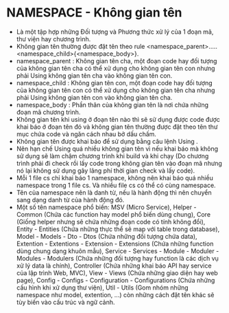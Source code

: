 # NAMESPACE - Không gian tên
- Là một tập hợp những Đối tượng và Phương thức xử lý của 1 đoạn mã, thư viện hay chương trình.
- Không gian tên thường được đặt tên theo rule <namespace_parent>.....<namespace_child>{<namespace_body>}.
- namespace_parent : Không gian tên cha, một đoạn code hay đối tượng của không gian tên cha có thể xử dụng cho không gian tên con nhưng phải Using không gian tên cha vào không gian tên con.
- namespace_child : Không gian tên con, một đoạn code hay đối tượng của không gian tên con có thể xử dụng cho không gian tên cha nhưng phải Using không gian tên con vào không gian tên cha.
- namespace_body : Phần thân của không gian tên là nơi chứa những đoạn mã chương trình.
- Không gian tên khi using ở đoạn tên nào thì sẽ sử dụng được code được khai báo ở đoạn tên đó và không gian tên thường được đặt theo tên thư mục chứa code và ngăn cách nhau bở dấu chấm.
- Không gian tên được khai báo để sử dụng bằng câu lệnh Using <namespace>.
- Nên hạn chế Using quá nhiều không gian tên vì nếu khai báo mà không sử dụng sẽ làm chậm chương trình khi build và khi chạy (Do chương trình phải đi check rồi lấy code trong không gian tên vào đoạn mã nhưng nó lại không sử dụng gây lãng phí thời gian check và lấy code).
- Mỗi 1 file cs chỉ khai báo 1 namespace, không nên khai báo quá nhiều namespace trong 1 file cs. Và nhiều file cs có thể có cùng namespace.
- Tên của namespace nên là danh từ, nếu là hành động thì nên chuyển sang dạng danh từ của hành động đó.
- Một số tên namespace phổ biến: MSV (Micro Service), Helper - Common (Chứa các function hay model phổ biến dùng chung), Core (Giống helper nhưng sẽ chứa những đoạn code có tính không đổi), Entity - Entities (Chứa những thực thể sẽ map với table trong database), Model - Models - Dto - Dtos (Chứa những đối tượng chứa data), Extention - Extentions - Extension - Extensions (Chứa những function dùng chung dạng khuôn mẫu), Service - Services - Module - Moduler - Modules - Modulers (Chứa những đối tượng hay function là các dịch vụ xử lý data là chính), Controller (Chứa những khai báo API hay service của lập trình Web, MVC), View - Views (Chứa những giao diện hay web page), Config - Configs - Configuration - Configurations (Chứa những cấu hình khi xử dụng thư viện), Util - Utils (Gom nhóm những namespace như model, extention, ...) còn những cách đặt tên khác sẽ tùy biến vào cấu trúc và ngữ cảnh.